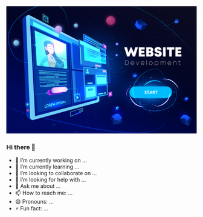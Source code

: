 <a href="linkedin.com/in/mahmud-one-is1">
<img src="https://raw.githubusercontent.com/NobleMahmud/NobleMahmud/main/web1.jpg" />
</a>

### Hi there 👋



- 🔭 I’m currently working on ...
- 🌱 I’m currently learning ...
- 👯 I’m looking to collaborate on ...
- 🤔 I’m looking for help with ...
- 💬 Ask me about ...
- 📫 How to reach me: ...
- 😄 Pronouns: ...
- ⚡ Fun fact: ...

